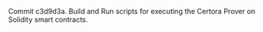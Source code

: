 Commit c3d9d3a.                    Build and Run scripts for executing the Certora Prover on Solidity smart contracts.